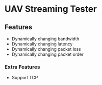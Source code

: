 # UAV Streaming Tester

## Features

- Dynamically changing bandwidth
- Dynamically changing latency
- Dynamically changing packet loss
- Dynamically changing packet order

### Extra Features

- Support TCP
